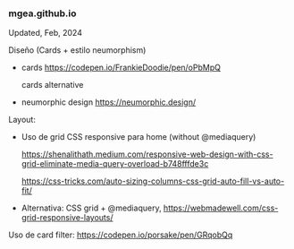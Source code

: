 

###  mgea.github.io



Updated, Feb, 2024





Diseño (Cards + estilo neumorphism)

* cards https://codepen.io/FrankieDoodie/pen/oPbMpQ

  cards alternative

* neumorphic design https://neumorphic.design/











Layout: 

* Uso de grid CSS responsive para home (without @mediaquery)

  https://shenalithath.medium.com/responsive-web-design-with-css-grid-eliminate-media-query-overload-b748fffde3c

  https://css-tricks.com/auto-sizing-columns-css-grid-auto-fill-vs-auto-fit/

  

* Alternativa: CSS grid + @mediaquery, https://webmadewell.com/css-grid-responsive-layouts/















Uso de card filter: https://codepen.io/porsake/pen/GRqobQq







